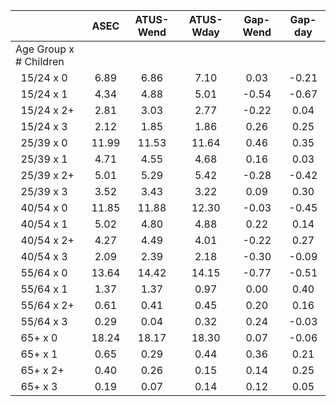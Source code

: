 
|                      |         ASEC |    ATUS-Wend |    ATUS-Wday |     Gap-Wend |      Gap-day |
| -------------------- | :----------: | :----------: | :----------: | :----------: | :----------: |
| Age Group x # Children |              |              |              |              |              |
| &nbsp;&nbsp;15/24 x 0 |         6.89 |         6.86 |         7.10 |         0.03 |        -0.21 |
| &nbsp;&nbsp;15/24 x 1 |         4.34 |         4.88 |         5.01 |        -0.54 |        -0.67 |
| &nbsp;&nbsp;15/24 x 2+ |         2.81 |         3.03 |         2.77 |        -0.22 |         0.04 |
| &nbsp;&nbsp;15/24 x 3 |         2.12 |         1.85 |         1.86 |         0.26 |         0.25 |
| &nbsp;&nbsp;25/39 x 0 |        11.99 |        11.53 |        11.64 |         0.46 |         0.35 |
| &nbsp;&nbsp;25/39 x 1 |         4.71 |         4.55 |         4.68 |         0.16 |         0.03 |
| &nbsp;&nbsp;25/39 x 2+ |         5.01 |         5.29 |         5.42 |        -0.28 |        -0.42 |
| &nbsp;&nbsp;25/39 x 3 |         3.52 |         3.43 |         3.22 |         0.09 |         0.30 |
| &nbsp;&nbsp;40/54 x 0 |        11.85 |        11.88 |        12.30 |        -0.03 |        -0.45 |
| &nbsp;&nbsp;40/54 x 1 |         5.02 |         4.80 |         4.88 |         0.22 |         0.14 |
| &nbsp;&nbsp;40/54 x 2+ |         4.27 |         4.49 |         4.01 |        -0.22 |         0.27 |
| &nbsp;&nbsp;40/54 x 3 |         2.09 |         2.39 |         2.18 |        -0.30 |        -0.09 |
| &nbsp;&nbsp;55/64 x 0 |        13.64 |        14.42 |        14.15 |        -0.77 |        -0.51 |
| &nbsp;&nbsp;55/64 x 1 |         1.37 |         1.37 |         0.97 |         0.00 |         0.40 |
| &nbsp;&nbsp;55/64 x 2+ |         0.61 |         0.41 |         0.45 |         0.20 |         0.16 |
| &nbsp;&nbsp;55/64 x 3 |         0.29 |         0.04 |         0.32 |         0.24 |        -0.03 |
| &nbsp;&nbsp;65+ x 0  |        18.24 |        18.17 |        18.30 |         0.07 |        -0.06 |
| &nbsp;&nbsp;65+ x 1  |         0.65 |         0.29 |         0.44 |         0.36 |         0.21 |
| &nbsp;&nbsp;65+ x 2+ |         0.40 |         0.26 |         0.15 |         0.14 |         0.25 |
| &nbsp;&nbsp;65+ x 3  |         0.19 |         0.07 |         0.14 |         0.12 |         0.05 |

